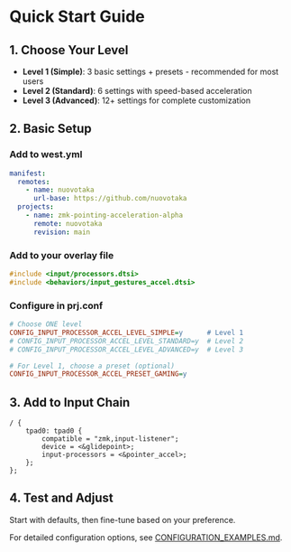 # Quick Start Guide

## 1. Choose Your Level

- **Level 1 (Simple)**: 3 basic settings + presets - recommended for most users
- **Level 2 (Standard)**: 6 settings with speed-based acceleration
- **Level 3 (Advanced)**: 12+ settings for complete customization

## 2. Basic Setup

### Add to west.yml

```yaml
manifest:
  remotes:
    - name: nuovotaka
      url-base: https://github.com/nuovotaka
  projects:
    - name: zmk-pointing-acceleration-alpha
      remote: nuovotaka
      revision: main
```

### Add to your overlay file

```c
#include <input/processors.dtsi>
#include <behaviors/input_gestures_accel.dtsi>
```

### Configure in prj.conf

```ini
# Choose ONE level
CONFIG_INPUT_PROCESSOR_ACCEL_LEVEL_SIMPLE=y      # Level 1
# CONFIG_INPUT_PROCESSOR_ACCEL_LEVEL_STANDARD=y  # Level 2
# CONFIG_INPUT_PROCESSOR_ACCEL_LEVEL_ADVANCED=y  # Level 3

# For Level 1, choose a preset (optional)
CONFIG_INPUT_PROCESSOR_ACCEL_PRESET_GAMING=y
```

## 3. Add to Input Chain

```devicetree
/ {
    tpad0: tpad0 {
        compatible = "zmk,input-listener";
        device = <&glidepoint>;
        input-processors = <&pointer_accel>;
    };
};
```

## 4. Test and Adjust

Start with defaults, then fine-tune based on your preference.

For detailed configuration options, see [CONFIGURATION_EXAMPLES.md](CONFIGURATION_EXAMPLES.md).
